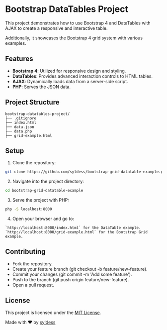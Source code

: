# Bootstrap DataTables Project

This project demonstrates how to use Bootstrap 4 and DataTables with AJAX to create a responsive and interactive table. 

Additionally, it showcases the Bootstrap 4 grid system with various examples.

## Features

- **Bootstrap 4**: Utilized for responsive design and styling.
- **DataTables**: Provides advanced interaction controls to HTML tables.
- **AJAX**: Dynamically loads data from a server-side script.
- **PHP**: Serves the JSON data.

## Project Structure

```
bootstrap-datatables-project/
├── .gitignore
├── index.html
├── data.json
├── data.php
├── grid-example.html
```

## Setup

1. Clone the repository:

```sh
git clone https://github.com/syldess/bootstrap-grid-datatable-example.git
```

2. Navigate into the project directory:

```sh
cd bootstrap-grid-datatable-example
```

3. Serve the project with PHP:

```sh
php -S localhost:8000
```
4. Open your browser and go to:

```
`http://localhost:8000/index.html` for the DataTable example.
`http://localhost:8000/grid-example.html` for the Bootstrap Grid example.
```

## Contributing

- Fork the repository.
- Create your feature branch (git checkout -b feature/new-feature).
- Commit your changes (git commit -m 'Add some feature').
- Push to the branch (git push origin feature/new-feature).
- Open a pull request.


## License
This project is licensed under the [MIT License](/LICENSE).

Made with ❤️ by [syldess](https://sylvaindessureault.com)